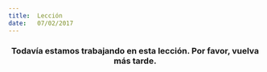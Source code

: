 ```yaml
---
title:  Lección
date:   07/02/2017
---
```


### <center>Todavía estamos trabajando en esta lección. Por favor, vuelva más tarde.</center>